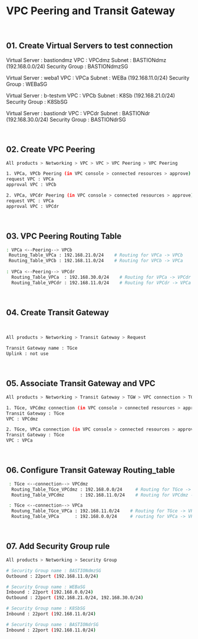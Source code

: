 # VPC Peering and Transit Gateway
</br>


## 01. Create Virtual Servers to test connection

Virtual Server : bastiondmz
VPC : VPCdmz
Subnet : BASTIONdmz (192.168.0.0/24)
Security Group : BASTIONdmzSG

Virtual Server : weba1
VPC : VPCa
Subnet : WEBa (192.168.11.0/24)
Security Group : WEBaSG

Virtual Server : b-testvm
VPC : VPCb
Subnet : K8Sb (192.168.21.0/24)
Security Group : K8SbSG

Virtual Server : bastiondr
VPC : VPCdr
Subnet : BASTIONdr (192.168.30.0/24)
Security Group : BASTIONdrSG

</br>

## 02. Create VPC Peering


```bash
All products > Networking > VPC > VPC > VPC Peering > VPC Peering 

1. VPCa, VPCb Peering (in VPC console > connected resources > approve)
request VPC : VPCa
approval VPC : VPCb

2. VPCa, VPCdr Peering (in VPC console > connected resources > approve)
request VPC : VPCa
approval VPC : VPCdr

```

</br>

## 03. VPC Peering Routing Table

```bash
: VPCa <--Peering--> VPCb
 Routing_Table_VPCa : 192.168.21.0/24    # Routing for VPCa -> VPCb
 Routing_Table_VPCb : 192.168.11.0/24    # Routing for VPCb -> VPCa
 
: VPCa <--Peering--> VPCdr
  Routing_Table_VPCa  : 192.168.30.0/24    # Routing for VPCa -> VPCdr
  Routing_Table_VPCdr : 192.168.11.0/24    # Routing for VPCdr -> VPCa
```

</br>

## 04. Create Transit Gateway

</br>


```bash
All products > Networking > Transit Gateway > Request

Transit Gateway name : TGce
Uplink : not use
```

</br>

## 05. Associate Transit Gateway and VPC

```bash
All products > Networking > Transit Gateway > TGW > VPC connection > TGW-VPC connection

1. TGce, VPCdmz connection (in VPC console > connected resources > approve)
Transit Gateway : TGce
VPC : VPCdmz

2. TGce, VPCa connection (in VPC console > connected resources > approve)
Transit Gateway : TGce
VPC : VPCa

```

</br>

## 06. Configure Transit Gateway Routing_table

```bash
 : TGce <--connection--> VPCdmz
  Routing_Table_TGce_VPCdmz : 192.168.0.0/24     # Routing for TGce -> VPCdmz
  Routing_Table_VPCdmz      : 192.168.11.0/24    # Routing for VPCdmz -> VPCa

 : TGce <--connection--> VPCa
  Routung_Table_TGce_VPCa : 192.168.11.0/24    # Routing for TGce -> VPCa
  Routing_Table_VPCa      : 192.168.0.0/24     # routing for VPCa -> VPCdmz
```

</br>

## 07. Add Security Group rule

```bash
All products > Networking > Security Group

# Security Group name : BASTIONdmzSG
Outbound : 22port (192.168.11.0/24)

# Security Group name : WEBaSG
Inbound : 22port (192.168.0.0/24)
Outbound : 22port (192.168.21.0/24, 192.168.30.0/24)

# Security Group name : K8SbSG
Inbound : 22port (192.168.11.0/24)

# Security Group name : BASTIONdrSG
Inbound : 22port (192.168.11.0/24)
```

</br>
